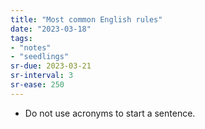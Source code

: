 ```yaml
---
title: "Most common English rules"
date: "2023-03-18"
tags:
- "notes"
- "seedlings"
sr-due: 2023-03-21
sr-interval: 3
sr-ease: 250
---
```


- Do not use acronyms to start a sentence.